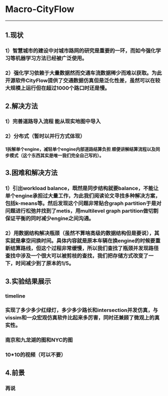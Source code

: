 # Macro-CityFlow
---
## 1.现状
### 1）智慧城市的建设中对城市路网的研究是重要的一环，而如今强化学习等机器学习方法已经被广泛使用。
### 2）强化学习依赖于大量数据然而交通车流数据稀少而难以获取。为此开源软件CityFlow提供了交通数据仿真但是泛化性差，虽然可以在较大规模上运行但在超过1000个路口时还是慢。

## 2.解决方法
### 1）完善道路导入流程 能从现实地图中导入

### 2）分布式（暂时以并行方式体现）
#### 1拆解单个engine，减轻单个engine内部道路结算负担 顺便讲解结算流程以及同步模式（这个东西其实是唯一我们完全自己写的）。

## 3.困难和解决方法
### 1）引出workload balance，既然是同步结构就要balance，不能让单个engine承担过大量工作，为此我们阅读论文寻找多种解决方案，包括k-means等。然后发现这个问题非常贴合graph partition于是对问题进行松弛并找到了metis，用multilevel graph partition做切割保证平衡的同时减少engine之间沟通。
### 2）用数据结构解决瓶颈（虽然不算啥高级的数据结构但是要说），其实就是拿空间换时间。具体内容就是原本车辆在换engine的时候要重新结算路线，但这个过程非常缓慢，所以我们查找了瓶颈并发现路径查找中涉及一个很大可以被剪枝的查找，我们把存储方式改变了一下，时间减少到了原本的1/5。

## 3.实验结果展示
### timeline
### 实现了多少多少红绿灯，多少多少路长和intersection并发仿真，与vissim和一众宏观仿真软件比起来多厉害，同时还兼顾了微观上的真实性。
### 南京和九龙湖的图和NYC的图
### 10*10的视频（可以不要）

## 4.前景
### 再说